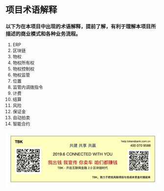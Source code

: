 # 项目术语解释

### 以下为在本项目中出现的术语解释，提前了解，有利于理解本项目所描述的商业模式和各种业务流程。

1. ERP
2. 区块链
3. 物权
4. 物权所有权
5. 物权控制权
6. 物权监管
7. 位置
8. 监管内调拨指令
9. 计费
10. 结算
11. 风险
12. 保证金
13. 自动拍卖
14. 智能合约

![](../.gitbook/assets/tbktokensbank-guang-gao-11.gif)

